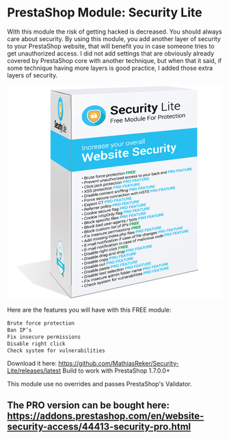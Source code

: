# PrestaShop Module: Security Lite

With this module the risk of getting hacked is decreased. You should always care about security. By using this module, you add another layer of security to your PrestaShop website, that will benefit you in case someone tries to get unauthorized access.
I did not add settings that are obviously already covered by PrestaShop core with another technique, but when that it said, if some technique having more layers is good practice, I added those extra layers of security.

![Security Lite](https://github.com/MathiasReker/Security-Lite/blob/master/security-lite.png)

Here are the features you will have with this FREE module:

    Brute force protection
    Ban IP’s
    Fix insecure permissions
    Disable right click
    Check system for vulnerabilities

 
Download it here: https://github.com/MathiasReker/Security-Lite/releases/latest
Build to work with PrestaShop 1.7.0.0+
 
This module use no overrides and passes PrestaShop's Validator.

## The PRO version can be bought here: https://addons.prestashop.com/en/website-security-access/44413-security-pro.html
